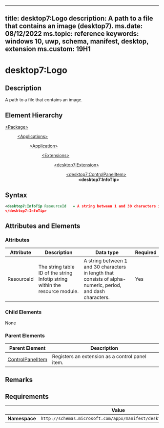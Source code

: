 ﻿---

title: desktop7:Logo
description: A path to a file that contains an image (desktop7).
ms.date: 08/12/2022
ms.topic: reference
keywords: windows 10, uwp, schema, manifest, desktop, extension 
ms.custom: 19H1
---

# desktop7:Logo

## Description
A path to a file that contains an image.

## Element Hierarchy
<dl>
<dt><a href="element-package.md">&lt;Package&gt;</a></dt>
<dd>
<dl>
<dt><a href="element-applications.md">&lt;Applications&gt;</a></dt>
<dd>
<dl>
<dt><a href="element-application.md">&lt;Application&gt;</a></dt>
<dd>
<dl>
<dt><a href="element-1-extensions.md">&lt;Extensions&gt;</a></dt>
<dd>
<dl>
<dt><a href="element-desktop7-extension.md">&lt;desktop7:Extension&gt;</a></dt>
<dd>
<dl>
<dt><a href="element-desktop7-controlpanelitem.md">&lt;desktop7:ControlPanelItem&gt;</a></dt>
<dd><b>&lt;desktop7:InfoTip&gt;</b></dd>
</dl>
</dd>
</dl>
</dd>
</dl>
</dd>
</dl>
</dd>
</dl>
</dd>
</dl>


## Syntax

```xml
<desktop7:InfoTip ResourceId   = A string between 1 and 30 characters in length that consists of alpha-numeric, period, and dash characters. >
</desktop7:InfoTip>
```


## Attributes and Elements

### Attributes

| Attribute | Description | Data type | Required |
|-----------|-------------|-----------|----------|
| ResourceId | The string table ID of the string Infotip string within the resource module. | A string between 1 and 30 characters in length that consists of alpha-numeric, period, and dash characters. | Yes |

### Child Elements

None

### Parent Elements

| Parent Element | Description |
|---------------|-------------|
| [ControlPanelItem](element-desktop7-controlpanelitem.md) | Registers an extension as a control panel item. |  


## Remarks



## Requirements

|               |     Value                                                        |
|---------------|-------------------------------------------------------------|
| **Namespace** | `http://schemas.microsoft.com/appx/manifest/desktop/windows10/7` |